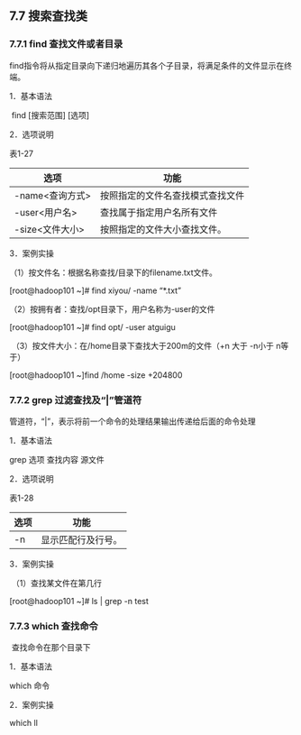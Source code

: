 ## 7.7 搜索查找类

### 7.7.1 find 查找文件或者目录

find指令将从指定目录向下递归地遍历其各个子目录，将满足条件的文件显示在终端。

1．基本语法

​      find [搜索范围] [选项]

2．选项说明

表1-27

| 选项            | 功能                             |
| --------------- | -------------------------------- |
| -name<查询方式> | 按照指定的文件名查找模式查找文件 |
| -user<用户名>   | 查找属于指定用户名所有文件       |
| -size<文件大小> | 按照指定的文件大小查找文件。     |

3．案例实操

（1）按文件名：根据名称查找/目录下的filename.txt文件。

[root@hadoop101 ~]# find xiyou/ -name “*.txt”

（2）按拥有者：查找/opt目录下，用户名称为-user的文件

[root@hadoop101 ~]# find opt/ -user atguigu

​      （3）按文件大小：在/home目录下查找大于200m的文件（+n 大于 -n小于  n等于）

[root@hadoop101 ~]find /home -size +204800



### 7.7.2 grep 过滤查找及“|”管道符

管道符，“|”，表示将前一个命令的处理结果输出传递给后面的命令处理

1．基本语法

grep 选项 查找内容 源文件

2．选项说明

表1-28

| 选项 | 功能               |
| ---- | ------------------ |
| -n   | 显示匹配行及行号。 |

3．案例实操

​      （1）查找某文件在第几行

[root@hadoop101 ~]# ls | grep -n test

### 7.7.3 which 查找命令

​      查找命令在那个目录下

1．基本语法

which 命令

2．案例实操

which ll

 